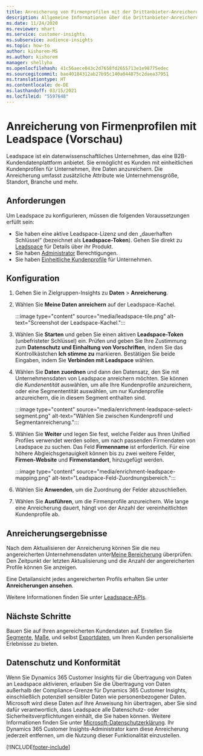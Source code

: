```yaml
---
title: Anreicherung von Firmenprofilen mit der Drittanbieter-Anreicherung Leadspace
description: Allgemeine Informationen über die Drittanbieter-Anreicherung von Leadspace.
ms.date: 11/24/2020
ms.reviewer: mhart
ms.service: customer-insights
ms.subservice: audience-insights
ms.topic: how-to
author: kishorem-MS
ms.author: kishorem
manager: shellyha
ms.openlocfilehash: 41c56aece043c2d7658fd2655713e1e98775edec
ms.sourcegitcommit: bae40184312ab27b95c140a044875c2daea37951
ms.translationtype: HT
ms.contentlocale: de-DE
ms.lasthandoff: 03/15/2021
ms.locfileid: "5597648"
---
```

# <a name="enrichment-of-company-profiles-with-leadspace-preview"></a>Anreicherung von Firmenprofilen mit Leadspace (Vorschau)

Leadspace ist ein datenwissenschaftliches Unternehmen, das eine B2B-Kundendatenplattform anbietet. Sie ermöglicht es Kunden mit einheitlichen Kundenprofilen für Unternehmen, ihre Daten anzureichern. Die Anreicherung umfasst zusätzliche Attribute wie Unternehmensgröße, Standort, Branche und mehr.

## <a name="prerequisites"></a>Anforderungen

Um Leadspace zu konfigurieren, müssen die folgenden Voraussetzungen erfüllt sein:

- Sie haben eine aktive Leadspace-Lizenz und den „dauerhaften Schlüssel“ (bezeichnet als **Leadspace-Token**). Gehen Sie direkt zu [Leadspace](https://www.leadspace.com/products/leadspace-on-demand/) für Details über ihr Produkt.
- Sie haben [Administrator](permissions.md#administrator) Berechtigungen.
- Sie haben [Einheitliche Kundenprofile](customer-profiles.md) für Unternehmen.

## <a name="configuration"></a>Konfiguration

1. Gehen Sie in Zielgruppen-Insights zu **Daten** > **Anreicherung**.

1. Wählen Sie **Meine Daten anreichern** auf der Leadspace-Kachel.

   :::image type="content" source="media/leadspace-tile.png" alt-text="Screenshot der Leadspace-Kachel.":::

1. Wählen Sie **Starten** und geben Sie einen aktiven **Leadspace-Token** (unbefristeter Schlüssel) ein. Prüfen und geben Sie Ihre Zustimmung zum **Datenschutz und Einhaltung von Vorschriften**, indem Sie das Kontrollkästchen **Ich stimme zu** markieren. Bestätigen Sie beide Eingaben, indem Sie **Verbinden mit Leadspace** wählen.

1. Wählen Sie **Daten zuordnen** und dann den Datensatz, den Sie mit Unternehmensdaten von Leadspace anreichern möchten. Sie können die *Kundenentität* auswählen, um alle Ihre Kundenprofile anzureichern, oder eine Segmententität auswählen, um nur Kundenprofile anzureichern, die in diesem Segment enthalten sind.

   :::image type="content" source="media/enrichment-leadspace-select-segment.png" alt-text="Wählen Sie zwischen Kundenprofil und Segmentanreicherung.":::

1. Wählen Sie **Weiter** und legen Sie fest, welche Felder aus Ihren Unified Profiles verwendet werden sollen, um nach passenden Firmendaten von Leadspace zu suchen. Das Feld **Firmenname** ist erforderlich. Für eine höhere Abgleichsgenauigkeit können bis zu zwei weitere Felder, **Firmen-Website** und **Firmenstandort**, hinzugefügt werden.

   :::image type="content" source="media/enrichment-leadspace-mapping.png" alt-text="Leadspace-Feld-Zuordnungsbereich.":::
   
1. Wählen Sie **Anwenden**, um die Zuordnung der Felder abzuschließen.

1. Wählen Sie **Ausführen**, um die Firmenprofile anzureichern. Wie lange eine Anreicherung dauert, hängt von der Anzahl der vereinheitlichten Kundenprofile ab.

## <a name="enrichment-results"></a>Anreicherungsergebnisse

Nach dem Aktualisieren der Anreicherung können Sie die neu angereicherten Unternehmensdaten unter[Meine Bereicherung](enrichment-hub.md) überprüfen. Den Zeitpunkt der letzten Aktualisierung und die Anzahl der angereicherten Profile können Sie anzeigen.

Eine Detailansicht jedes angereicherten Profils erhalten Sie unter **Anreicherungen ansehen**.

Weitere Informationen finden Sie unter [Leadspace-APIs](https://support.leadspace.com/hc/en-us/sections/201997649-API).

## <a name="next-steps"></a>Nächste Schritte

Bauen Sie auf Ihren angereicherten Kundendaten auf. Erstellen Sie [Segmente](segments.md), [Maße](measures.md), und selbst [Exportdaten](export-destinations.md), um Ihren Kunden personalisierte Erlebnisse zu bieten.

## <a name="data-privacy-and-compliance"></a>Datenschutz und Konformität

Wenn Sie Dynamics 365 Customer Insights für die Übertragung von Daten an Leadspace aktivieren, erlauben Sie die Übertragung von Daten außerhalb der Compliance-Grenze für Dynamics 365 Customer Insights, einschließlich potenziell sensibler Daten wie personenbezogener Daten. Microsoft wird diese Daten auf Ihre Anweisung hin übertragen, aber Sie sind dafür verantwortlich, dass Leadspace alle Datenschutz- oder Sicherheitsverpflichtungen einhält, die Sie haben können. Weitere Informationen finden Sie unter [Microsoft-Datenschutzerklärung](https://go.microsoft.com/fwlink/?linkid=396732).
Ihr Dynamics 365 Customer Insights-Administrator kann diese Anreicherung jederzeit entfernen, um die Nutzung dieser Funktionalität einzustellen.


[!INCLUDE[footer-include](../includes/footer-banner.md)]